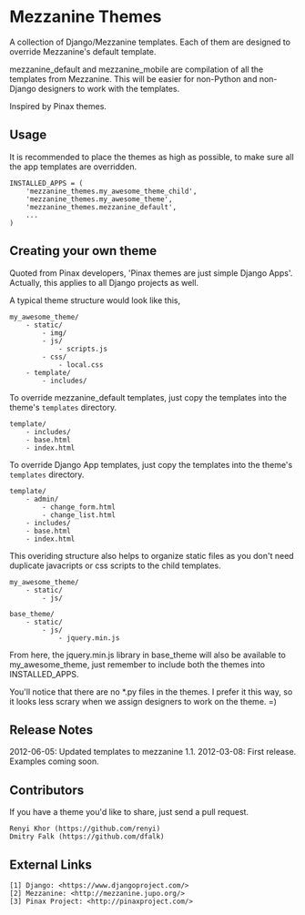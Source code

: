 Mezzanine Themes
===
A collection of Django/Mezzanine templates. Each of them are designed to override Mezzanine's default template.

mezzanine_default and mezzanine_mobile are compilation of all the templates from Mezzanine. This will be easier for non-Python and non-Django designers to work with the templates.

Inspired by Pinax themes.

Usage
---
It is recommended to place the themes as high as possible, to make sure all the app templates are overridden.

    INSTALLED_APPS = (
        'mezzanine_themes.my_awesome_theme_child',
        'mezzanine_themes.my_awesome_theme',
        'mezzanine_themes.mezzanine_default',
        ...
    )

Creating your own theme
---
Quoted from Pinax developers, 'Pinax themes are just simple Django Apps'. Actually, this applies to all Django projects as well.

A typical theme structure would look like this,

    my_awesome_theme/
        - static/
            - img/
            - js/
                - scripts.js
            - css/
                - local.css
        - template/
            - includes/

To override mezzanine_default templates, just copy the templates into the theme's `templates` directory.

    template/
        - includes/
        - base.html
        - index.html

To override Django App templates, just copy the templates into the theme's `templates` directory.

    template/
        - admin/
            - change_form.html
            - change_list.html
        - includes/
        - base.html
        - index.html

This overiding structure also helps to organize static files as you don't need duplicate
javacripts or css scripts to the child templates.

    my_awesome_theme/ 
        - static/
            - js/
    
    base_theme/
        - static/
            - js/
                - jquery.min.js

From here, the jquery.min.js library in base_theme will also be available to my_awesome_theme, just remember to include both the themes into INSTALLED_APPS.

You'll notice that there are no *.py files in the themes. I prefer it this way, so it looks less scrary when we assign designers to work on the theme. =)

Release Notes
---
2012-06-05: Updated templates to mezzanine 1.1.
2012-03-08:  First release. Examples coming soon.

Contributors
---
If you have a theme you'd like to share, just send a pull request.
    
    Renyi Khor (https://github.com/renyi)
    Dmitry Falk (https://github.com/dfalk)

External Links
---
    [1] Django: <https://www.djangoproject.com/>
    [2] Mezzanine: <http://mezzanine.jupo.org/>
    [3] Pinax Project: <http://pinaxproject.com/>

